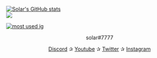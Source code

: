 [![Solar's GitHub stats](https://github-readme-stats.vercel.app/api?username=retributions&show_icons=true&theme=tokyonight)](https://github.com/retributions/github-readme-stats) <br>
![](https://komarev.com/ghpvc/?username=retributions&style=plastic&color=blue) <br>

[![most used ig](https://github-readme-stats.vercel.app/api/top-langs/?username=skeqt&layout=compact&theme=highcontrast&show_icons=true)](https://www.youtube.com/watch?v=dQw4w9WgXcQ)
<br>
<p align="center">solar#7777</p> <p align="center"> <a href="https://discord.gg/females">Discord</a> ✰ <a href="https://www.youtube.com/channel/UCNdjCahO5IkmVxPaIAPXQAw">Youtube</a> ✰ <a href="https://twitter.com/RealSolar">Twitter</a> ✰ <a href="https://www.instagram.com/realsolarr2/">Instagram</a> <br><br> </p>



